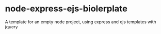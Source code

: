 # node-express-ejs-biolerplate

A template for an empty node project, using express and ejs templates with jquery

